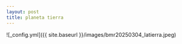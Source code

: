 ```yaml
---
layout: post
title: planeta tierra
---
```


![_config.yml]({{ site.baseurl }}/images/bmr20250304_latierra.jpeg)
